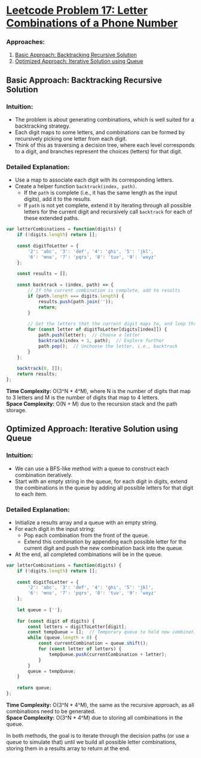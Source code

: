 # [Leetcode Problem 17: Letter Combinations of a Phone Number](https://leetcode.com/problems/letter-combinations-of-a-phone-number/)

### Approaches:
1. [Basic Approach: Backtracking Recursive Solution](#basic-approach-backtracking-recursive-solution)
2. [Optimized Approach: Iterative Solution using Queue](#optimized-approach-iterative-solution-using-queue)

## Basic Approach: Backtracking Recursive Solution

### Intuition:
- The problem is about generating combinations, which is well suited for a backtracking strategy.
- Each digit maps to some letters, and combinations can be formed by recursively picking one letter from each digit.
- Think of this as traversing a decision tree, where each level corresponds to a digit, and branches represent the choices (letters) for that digit.

### Detailed Explanation:
- Use a map to associate each digit with its corresponding letters.
- Create a helper function `backtrack(index, path)`.
  - If the `path` is complete (i.e., it has the same length as the input digits), add it to the results.
  - If `path` is not yet complete, extend it by iterating through all possible letters for the current digit and recursively call `backtrack` for each of these extended paths.
  
```javascript
var letterCombinations = function(digits) {
    if (!digits.length) return [];
    
    const digitToLetter = {
        '2': 'abc', '3': 'def', '4': 'ghi', '5': 'jkl',
        '6': 'mno', '7': 'pqrs', '8': 'tuv', '9': 'wxyz'
    };
    
    const results = [];
    
    const backtrack = (index, path) => {
        // If the current combination is complete, add to results
        if (path.length === digits.length) {
            results.push(path.join(''));
            return;
        }
        
        // Get the letters that the current digit maps to, and loop through them
        for (const letter of digitToLetter[digits[index]]) {
            path.push(letter);  // Choose a letter
            backtrack(index + 1, path);  // Explore further
            path.pop();  // Unchoose the letter, i.e., backtrack
        }
    };
    
    backtrack(0, []);
    return results;
};
```

**Time Complexity:** O(3^N * 4^M), where N is the number of digits that map to 3 letters and M is the number of digits that map to 4 letters.  
**Space Complexity:** O(N + M) due to the recursion stack and the path storage.

## Optimized Approach: Iterative Solution using Queue

### Intuition:
- We can use a BFS-like method with a queue to construct each combination iteratively.
- Start with an empty string in the queue, for each digit in digits, extend the combinations in the queue by adding all possible letters for that digit to each item.

### Detailed Explanation:
- Initialize a results array and a queue with an empty string.
- For each digit in the input string:
  - Pop each combination from the front of the queue.
  - Extend this combination by appending each possible letter for the current digit and push the new combination back into the queue.
- At the end, all completed combinations will be in the queue.

```javascript
var letterCombinations = function(digits) {
    if (!digits.length) return [];
    
    const digitToLetter = {
        '2': 'abc', '3': 'def', '4': 'ghi', '5': 'jkl',
        '6': 'mno', '7': 'pqrs', '8': 'tuv', '9': 'wxyz'
    };
    
    let queue = [''];
    
    for (const digit of digits) {
        const letters = digitToLetter[digit];
        const tempQueue = [];  // Temporary queue to hold new combinations
        while (queue.length > 0) {
            const currentCombination = queue.shift();
            for (const letter of letters) {
                tempQueue.push(currentCombination + letter);
            }
        }
        queue = tempQueue;
    }
    
    return queue;
};
```

**Time Complexity:** O(3^N * 4^M), the same as the recursive approach, as all combinations need to be generated.  
**Space Complexity:** O(3^N * 4^M) due to storing all combinations in the queue.

In both methods, the goal is to iterate through the decision paths (or use a queue to simulate that) until we build all possible letter combinations, storing them in a results array to return at the end.

